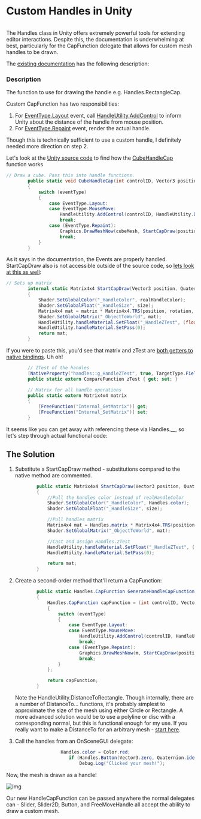 # Custom Handles in Unity

![]()

The Handles class in Unity offers extremely powerful tools for extending editor interactions. Despite this, the documentation is underwhelming at best, particularly for the CapFunction delegate that allows for custom mesh handles to be drawn.

The [existing documentation](https://docs.unity3d.com/ScriptReference/Handles.CapFunction.html) has the following description:

### Description

The function to use for drawing the handle e.g. Handles.RectangleCap.

Custom CapFunction has two responsibilities:

1. For [EventType.Layout](https://docs.unity3d.com/ScriptReference/EventType.Layout.html) event, call [HandleUtility.AddControl](https://docs.unity3d.com/ScriptReference/HandleUtility.AddControl.html) to inform Unity about the distance of the handle from mouse position.
2. For [EventType.Repaint](https://docs.unity3d.com/ScriptReference/EventType.Repaint.html) event, render the actual handle.

Though this is technically sufficient to use a custom handle, I definitely needed more direction on step 2.



Let's look at the [Unity source code](https://github.com/Unity-Technologies/UnityCsReference/blob/258abdf1d3dd9c35c4494d7b7acd3f1ce3d9ae84/Editor/Mono/Handles/Handles.cs#L612) to find how the [CubeHandleCap](https://docs.unity3d.com/ScriptReference/Handles.CubeHandleCap.html) function works

```cs
// Draw a cube. Pass this into handle functions.
        public static void CubeHandleCap(int controlID, Vector3 position, Quaternion rotation, float size, EventType eventType)
        {
            switch (eventType)
            {
                case EventType.Layout:
                case EventType.MouseMove:
                    HandleUtility.AddControl(controlID, HandleUtility.DistanceToCube(position, rotation, size));
                    break;
                case (EventType.Repaint):
                    Graphics.DrawMeshNow(cubeMesh, StartCapDraw(position, rotation, size));
                    break;
            }
        }
```

As it says in the documentation, the Events are properly handled. StartCapDraw also is not accessible outside of the source code, so [lets look at this as well](https://github.com/Unity-Technologies/UnityCsReference/blob/258abdf1d3dd9c35c4494d7b7acd3f1ce3d9ae84/Editor/Mono/Handles/Handles.cs#L1101):

```cs
// Sets up matrix
        internal static Matrix4x4 StartCapDraw(Vector3 position, Quaternion rotation, float size)
        {
            Shader.SetGlobalColor("_HandleColor", realHandleColor);
            Shader.SetGlobalFloat("_HandleSize", size);
            Matrix4x4 mat = matrix * Matrix4x4.TRS(position, rotation, Vector3.one);
            Shader.SetGlobalMatrix("_ObjectToWorld", mat);
            HandleUtility.handleMaterial.SetFloat("_HandleZTest", (float)zTest);
            HandleUtility.handleMaterial.SetPass(0);
            return mat;
        }
```

If you were to paste this, you'd see that matrix and zTest are [both getters to native bindings](https://github.com/Unity-Technologies/UnityCsReference/blob/258abdf1d3dd9c35c4494d7b7acd3f1ce3d9ae84/Editor/Mono/Handles/Handles.bindings.cs#L32). Uh oh!

```cs
		// ZTest of the handles		
		[NativeProperty("handles::g_HandleZTest", true, TargetType.Field)]
        public static extern CompareFunction zTest { get; set; }

        // Matrix for all handle operations
        public static extern Matrix4x4 matrix
        {
            [FreeFunction("Internal_GetMatrix")] get;
            [FreeFunction("Internal_SetMatrix")] set;
        }
```

It seems like you can get away with referencing these via Handles.__, so let's step through actual functional code:



## The Solution

1. Substitute a StartCapDraw method - substitutions compared to the native method are commented.

   ```cs
           public static Matrix4x4 StartCapDraw(Vector3 position, Quaternion rotation, float size)
           {
               //Pull the handles color instead of realHandleColor
               Shader.SetGlobalColor("_HandleColor", Handles.color);
               Shader.SetGlobalFloat("_HandleSize", size);
   
               //Pull handles matrix
               Matrix4x4 mat = Handles.matrix * Matrix4x4.TRS(position, rotation, Vector3.one);
               Shader.SetGlobalMatrix("_ObjectToWorld", mat);
   
               //Cast and assign Handles.zTest
               HandleUtility.handleMaterial.SetFloat("_HandleZTest", (float)Handles.zTest);
               HandleUtility.handleMaterial.SetPass(0);
   
               return mat;
           }
   ```

2. Create a second-order method that'll return a CapFunction:

   ```cs
           public static Handles.CapFunction GenerateHandleCapFunction(Mesh m)
           {
               Handles.CapFunction capFunction = (int controlID, Vector3 position, Quaternion rotation, float size, EventType eventType) =>
               {
                   switch (eventType)
                   {
                       case EventType.Layout:
                       case EventType.MouseMove:
                           HandleUtility.AddControl(controlID, HandleUtility.DistanceToRectangle(position, rotation, size));
                           break;
                       case (EventType.Repaint):
                           Graphics.DrawMeshNow(m, StartCapDraw(position, rotation, size));
                           break;
                   }
               };
   
               return capFunction;
           }
   ```

   Note the HandleUtility.DistanceToRectangle. Though internally, there are a number of DistanceTo... functions, it's probably simplest to approximate the size of the mesh using either Circle or Rectangle. A more advanced solution would be to use a polyline or disc with a corresponding normal, but this is functional enough for my use. If you really want to make a DistanceTo for an arbitrary mesh - [start here](https://github.com/Unity-Technologies/UnityCsReference/blob/258abdf1d3dd9c35c4494d7b7acd3f1ce3d9ae84/Editor/Mono/Handles/HandleUtility.cs#L342C10-L342C10).

   

3. Call the handles from an OnSceneGUI delegate:

   ```cs
   					Handles.color = Color.red;
                       if (Handles.Button(Vector3.zero, Quaternion.identity, 1.0f, 1.0f, GenerateHandleCapFunction(testMesh)))
                           Debug.Log("Clicked your mesh!");
   ```



Now, the mesh is drawn as a handle! 

![img](https://i.gyazo.com/b9db0ce43c742965ad1b3981be523226.png)

Our new HandleCapFunction can be passed anywhere the normal delegates can - Slider, Slider2D, Button, and FreeMoveHandle all accept the ability to draw a custom mesh.
